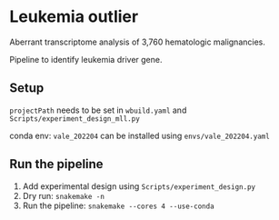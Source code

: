 # Leukemia outlier

Aberrant transcriptome analysis of 3,760 hematologic malignancies.

Pipeline to identify leukemia driver gene.


## Setup
`projectPath` needs to be set in `wbuild.yaml` and `Scripts/experiment_design_mll.py`

conda env: `vale_202204` can be installed using `envs/vale_202204.yaml`


## Run the pipeline
1. Add experimental design using `Scripts/experiment_design.py`
2. Dry run: `snakemake -n`
3. Run the pipeline: `snakemake --cores 4 --use-conda`
